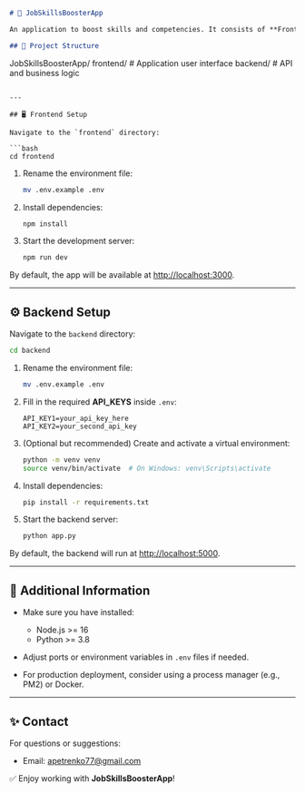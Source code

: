 ```markdown
# 🚀 JobSkillsBoosterApp

An application to boost skills and competencies. It consists of **Frontend** (React/NextJs) and **Backend** (Python/Flask).

## 📂 Project Structure

```

JobSkillsBoosterApp/
frontend/   # Application user interface
backend/    # API and business logic

````

---

## 🖥️ Frontend Setup

Navigate to the `frontend` directory:

```bash
cd frontend
````

1. Rename the environment file:

   ```bash
   mv .env.example .env
   ```

2. Install dependencies:

   ```bash
   npm install
   ```

3. Start the development server:

   ```bash
   npm run dev
   ```

By default, the app will be available at [http://localhost:3000](http://localhost:3000).

---

## ⚙️ Backend Setup

Navigate to the `backend` directory:

```bash
cd backend
```

1. Rename the environment file:

   ```bash
   mv .env.example .env
   ```

2. Fill in the required **API\_KEYS** inside `.env`:

   ```
   API_KEY1=your_api_key_here
   API_KEY2=your_second_api_key
   ```

3. (Optional but recommended) Create and activate a virtual environment:

   ```bash
   python -m venv venv
   source venv/bin/activate  # On Windows: venv\Scripts\activate
   ```

4. Install dependencies:

   ```bash
   pip install -r requirements.txt
   ```

5. Start the backend server:

   ```bash
   python app.py
   ```

By default, the backend will run at [http://localhost:5000](http://localhost:5000).

---

## 📄 Additional Information

* Make sure you have installed:

  * Node.js >= 16
  * Python >= 3.8
* Adjust ports or environment variables in `.env` files if needed.
* For production deployment, consider using a process manager (e.g., PM2) or Docker.

---

## ✨ Contact

For questions or suggestions:

* Email: [apetrenko77@gmail.com](mailto:apetrenko77@gmail.com)

✅ Enjoy working with **JobSkillsBoosterApp**!

